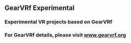 ## GearVRf Experimental

### Experimental VR projects based on GearVRf

### For GearVRf details, please visit www.gearvrf.org
